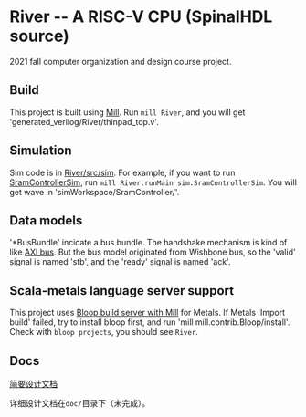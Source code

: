 # River -- A RISC-V CPU (SpinalHDL source)

2021 fall computer organization and design course project.

## Build

This project is built using [Mill](com-lihaoyi.github.io/mill/).
Run `mill River`, and you will get 'generated_verilog/River/thinpad_top.v'.

## Simulation

Sim code is in [River/src/sim](River/src/sim).
For example, if you want to run
[SramControllerSim](River/src/sim/SramControllerSim.scala),
run `mill River.runMain sim.SramControllerSim`.
You will get wave in 'simWorkspace/SramController/'.

## Data models

'*BusBundle' incicate a bus bundle. The handshake mechanism is kind of like
[AXI bus](https://en.wikipedia.org/wiki/Advanced_eXtensible_Interface#Handshake).
But the bus model originated from Wishbone bus, so the 'valid' signal is named 'stb',
and the 'ready' signal is named 'ack'.

## Scala-metals language server support

This project uses
[Bloop build server with Mill](https://scalacenter.github.io/bloop/docs/build-tools/mill)
for Metals. If Metals 'Import build' failed, try to install bloop first, and run 'mill mill.contrib.Bloop/install'. Check with `bloop projects`, you should see `River`.

## Docs

[简要设计文档](doc_zh-cn.md)

详细设计文档在`doc/`目录下（未完成）。
